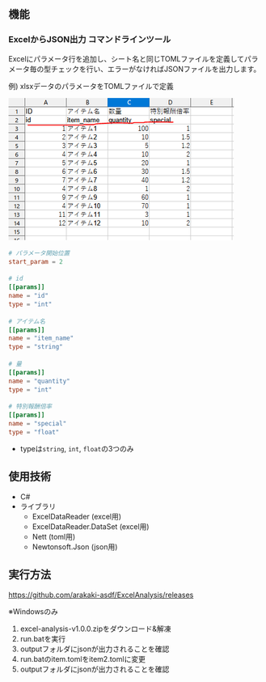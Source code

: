 
## 機能
### ExcelからJSON出力 コマンドラインツール
Excelにパラメータ行を追加し、シート名と同じTOMLファイルを定義してパラメータ毎の型チェックを行い、エラーがなければJSONファイルを出力します。


例) xlsxデータのパラメータをTOMLファイルで定義

![](image/excel.png)

```toml
# パラメータ開始位置
start_param = 2

# id
[[params]]
name = "id"
type = "int"

# アイテム名
[[params]]
name = "item_name"
type = "string"

# 量
[[params]]
name = "quantity"
type = "int"

# 特別報酬倍率
[[params]]
name = "special"
type = "float"
```
- typeは`string`, `int`, `float`の3つのみ


## 使用技術
- C#
- ライブラリ
    - ExcelDataReader (excel用)
    - ExcelDataReader.DataSet (excel用)
    - Nett (toml用)
    - Newtonsoft.Json (json用)


## 実行方法
https://github.com/arakaki-asdf/ExcelAnalysis/releases

※Windowsのみ

1. excel-analysis-v1.0.0.zipをダウンロード&解凍
2. run.batを実行
3. outputフォルダにjsonが出力されることを確認
4. run.batのitem.tomlをitem2.tomlに変更
5. outputフォルダにjsonが出力されることを確認

